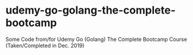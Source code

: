 # udemy-go-golang-the-complete-bootcamp
Some Code from/for Udemy Go (Golang) The Complete Bootcamp Course (Taken/Completed in Dec. 2019)
